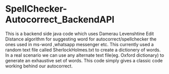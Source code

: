 # SpellChecker-Autocorrect_BackendAPI
This is a backend side java code which uses Damerau Levenshtine Edit Distance algorithm for suggesting word for autocorrect/spellchecker the ones used in ms-word ,whatsapp messenger etc. This currently used a random text file called SherlockHolmes.txt to create a dictionery of words. In a real scenario we can use any alternate text file(eg. Oxford dictionary) to generate an exhaustive set of words. This code simply gives a classic code working behind our autocorrect.
